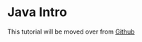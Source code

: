 # Java Intro

This tutorial will be moved over from [Github](https://github.com/2491-NoMythic/JavaIntro)

